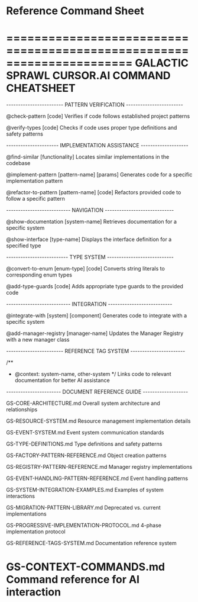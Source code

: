 # Reference Command Sheet

======================================================================
GALACTIC SPRAWL CURSOR.AI COMMAND CHEATSHEET
======================================================================

------------------------ PATTERN VERIFICATION ------------------------

@check-pattern [code]
Verifies if code follows established project patterns

@verify-types [code]
Checks if code uses proper type definitions and safety patterns

---------------------- IMPLEMENTATION ASSISTANCE --------------------

@find-similar [functionality]
Locates similar implementations in the codebase

@implement-pattern [pattern-name] [params]
Generates code for a specific implementation pattern

@refactor-to-pattern [pattern-name] [code]
Refactors provided code to follow a specific pattern

--------------------------- NAVIGATION -----------------------------

@show-documentation [system-name]
Retrieves documentation for a specific system

@show-interface [type-name]
Displays the interface definition for a specified type

-------------------------- TYPE SYSTEM ----------------------------

@convert-to-enum [enum-type] [code]
Converts string literals to corresponding enum types

@add-type-guards [code]
Adds appropriate type guards to the provided code

--------------------------- INTEGRATION ---------------------------

@integrate-with [system] [component]
Generates code to integrate with a specific system

@add-manager-registry [manager-name]
Updates the Manager Registry with a new manager class

------------------------ REFERENCE TAG SYSTEM -----------------------

/\*\*

- @context: system-name, other-system
  \*/
  Links code to relevant documentation for better AI assistance

----------------------- DOCUMENT REFERENCE GUIDE -------------------

GS-CORE-ARCHITECTURE.md
Overall system architecture and relationships

GS-RESOURCE-SYSTEM.md
Resource management implementation details

GS-EVENT-SYSTEM.md
Event system communication standards

GS-TYPE-DEFINITIONS.md
Type definitions and safety patterns

GS-FACTORY-PATTERN-REFERENCE.md
Object creation patterns

GS-REGISTRY-PATTERN-REFERENCE.md
Manager registry implementations

GS-EVENT-HANDLING-PATTERN-REFERENCE.md
Event handling patterns

GS-SYSTEM-INTEGRATION-EXAMPLES.md
Examples of system interactions

GS-MIGRATION-PATTERN-LIBRARY.md
Deprecated vs. current implementations

GS-PROGRESSIVE-IMPLEMENTATION-PROTOCOL.md
4-phase implementation protocol

GS-REFERENCE-TAGS-SYSTEM.md
Documentation reference system

GS-CONTEXT-COMMANDS.md
Command reference for AI interaction
======================================================================

